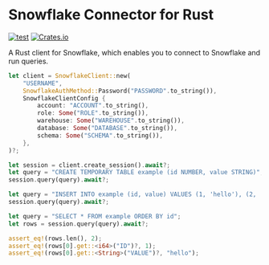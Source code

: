 # Snowflake Connector for Rust

[![test](https://github.com/estie-inc/snowflake-connector-rs/actions/workflows/test.yml/badge.svg)](https://github.com/estie-inc/snowflake-connector-rs/actions/workflows/test.yml)
[![Crates.io](https://img.shields.io/crates/v/snowflake-connector-rs)](https://crates.io/crates/snowflake-connector-rs)

A Rust client for Snowflake, which enables you to connect to Snowflake and run queries.

```rust
let client = SnowflakeClient::new(
    "USERNAME",
    SnowflakeAuthMethod::Password("PASSWORD".to_string()),
    SnowflakeClientConfig {
        account: "ACCOUNT".to_string(),
        role: Some("ROLE".to_string()),
        warehouse: Some("WAREHOUSE".to_string()),
        database: Some("DATABASE".to_string()),
        schema: Some("SCHEMA".to_string()),
    },
)?;

let session = client.create_session().await?;
let query = "CREATE TEMPORARY TABLE example (id NUMBER, value STRING)";
session.query(query).await?;

let query = "INSERT INTO example (id, value) VALUES (1, 'hello'), (2, 'world')";
session.query(query).await?;

let query = "SELECT * FROM example ORDER BY id";
let rows = session.query(query).await?;

assert_eq!(rows.len(), 2);
assert_eq!(rows[0].get::<i64>("ID")?, 1);
assert_eq!(rows[0].get::<String>("VALUE")?, "hello");
```
